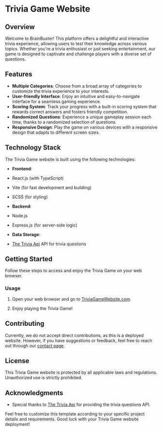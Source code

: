 # Trivia Game Website

## Overview

Welcome to BrainBuster! This platform offers a delightful and interactive trivia experience, allowing users to test their knowledge across various topics. Whether you're a trivia enthusiast or just seeking entertainment, our game is designed to captivate and challenge players with a diverse set of questions.

## Features

- **Multiple Categories**: Choose from a broad array of categories to customize the trivia experience to your interests.
- **User-friendly Interface**: Enjoy an intuitive and easy-to-navigate interface for a seamless gaming experience.
- **Scoring System**: Track your progress with a built-in scoring system that rewards correct answers and fosters friendly competition.
- **Randomized Questions**: Experience a unique gameplay session each time, thanks to a randomized selection of questions.
- **Responsive Design**: Play the game on various devices with a responsive design that adapts to different screen sizes.

## Technology Stack

The Trivia Game website is built using the following technologies:

- **Frontend**:
- React.js (with TypeScript)
- Vite (for fast development and building)
- SCSS (for styling)

- **Backend**:
- Node.js
- Express.js (for server-side logic)

- **Data Storage**:
- [The Trivia Api](https://the-trivia-api.com/) API for trivia questions

## Getting Started

Follow these steps to access and enjoy the Trivia Game on your web browser.

### Usage

1. Open your web browser and go to [TriviaGameWebsite.com](https://www.triviagamewebsite.com).

2. Enjoy playing the Trivia Game!

## Contributing

Currently, we do not accept direct contributions, as this is a deployed website. However, if you have suggestions or feedback, feel free to reach out through our [contact page](https://www.triviagamewebsite.com/contact).

## License

This Trivia Game website is protected by all applicable laws and regulations. Unauthorized use is strictly prohibited.

## Acknowledgments

- Special thanks to [The Trivia Api](https://the-trivia-api.com/) for providing the trivia questions API.

Feel free to customize this template according to your specific project details and requirements. Good luck with your Trivia Game website deployment!

